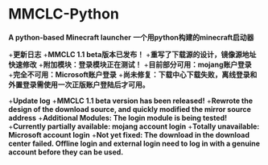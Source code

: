 # MMCLC-Python
**A python-based Minecraft launcher** 
**一个用python构建的minecraft启动器**

+**更新日志**
+**MMCLC 1.1 beta版本已发布！**
+**重写了下载源的设计，镜像源地址快速修改**
+**附加模块：登录模块正在测试！**
+**目前部分可用：mojang账户登录**
+**完全不可用：Microsoft账户登录**
+**尚未修复：下载中心下载失败，离线登录和外置登录需使用一次正版账户登陆后才可用。**

+**Update log**
+**MMCLC 1.1 beta version has been released!**
+**Rewrote the design of the download source, and quickly modified the mirror source address**
+**Additional Modules: The login module is being tested!**
+**Currently partially available: mojang account login**
+**Totally unavailable: Microsoft account login**
+**Not yet fixed: The download in the download center failed. Offline login and external login need to log in with a genuine account before they can be used.**

